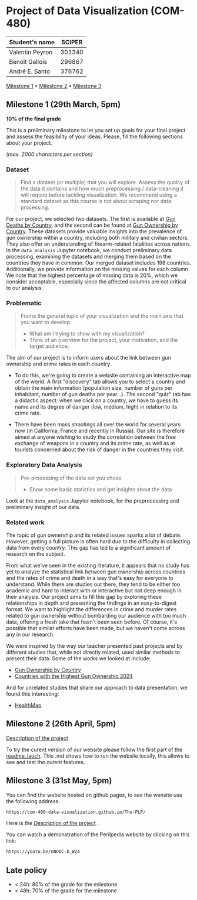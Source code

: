 # Project of Data Visualization (COM-480)

| Student's name | SCIPER |
| -------------- | ------ |
|Valentin Peyron |301340 |
|Benoît Gallois |296867 |
| André E. Santo | 376762 |

[Milestone 1](#milestone-1) • [Milestone 2](#milestone-2) • [Milestone 3](#milestone-3)

## Milestone 1 (29th March, 5pm)

**10% of the final grade**

This is a preliminary milestone to let you set up goals for your final project and assess the feasibility of your ideas.
Please, fill the following sections about your project.

*(max. 2000 characters per section)*

### Dataset

> Find a dataset (or multiple) that you will explore. Assess the quality of the data it contains and how much preprocessing / data-cleaning it will require before tackling visualization. We recommend using a standard dataset as this course is not about scraping nor data processing.

For our project, we selected two datasets. The first is available at [Gun Deaths by Country](https://worldpopulationreview.com/country-rankings/gun-deaths-by-country), and the second can be found at [Gun Ownership by Country](https://worldpopulationreview.com/country-rankings/gun-ownership-by-country). These datasets provide valuable insights into the prevalence of gun ownership within a country, including both military and civilian sectors. They also offer an understanding of firearm-related fatalities across nations. In the `data_analysis` Jupyter notebook, we conduct preliminary data processing, examining the datasets and merging them based on the countries they have in common. Our merged dataset includes 198 countries. Additionally, we provide information on the missing values for each column. We note that the highest percentage of missing data is 20%, which we consider acceptable, especially since the affected columns are not critical to our analysis.
### Problematic

> Frame the general topic of your visualization and the main axis that you want to develop.
> - What am I trying to show with my visualization?
> - Think of an overview for the project, your motivation, and the target audience.

The aim of our project is to inform users about the link between gun ownership and crime rates in each country. 

- To do this, we're going to create a website containing an interactive map of the world. A first "discovery" tab allows you to select a country and obtain the main information (population size, number of guns per inhabitant, number of gun deaths per year...). The second "quiz" tab has a didactic aspect: when we click on a country, we have to guess its name and its degree of danger (low, medium, high) in relation to its crime rate.

- There have been mass shootings all over the world for several years now (in California, France and recently in Russia). Our site is therefore aimed at anyone wishing to study the correlation between the free exchange of weapons in a country and its crime rate, as well as at tourists concerned about the risk of danger in the countries they visit.


### Exploratory Data Analysis

> Pre-processing of the data set you chose
> - Show some basic statistics and get insights about the data

Look at the `data_analysis` Jupyter notebook, for the preprocessing and preliminary insight of our data.
### Related work
The topic of gun ownership and its related issues sparks a lot of debate. However, getting a full picture is often hard due to the difficulty in collecting data from every country. This gap has led to a significant amount of research on the subject.

From what we've seen in the existing literature, it appears that no study has yet to analyze the statistical link between gun ownership across countries and the rates of crime and death in a way that's easy for everyone to understand. While there are studies out there, they tend to be either too academic and hard to interact with or interactive but not deep enough in their analysis. Our project aims to fill this gap by exploring these relationships in depth and presenting the findings in an easy-to-digest format. We want to highlight the differences in crime and murder rates related to gun ownership without bombarding our audience with too much data, offering a fresh take that hasn't been seen before. Of course, it's possible that similar efforts have been made, but we haven't come across any in our research.

We were inspired by the way our teacher presented past projects and by different studies that, while not directly related, used similar methods to present their data. Some of the works we looked at include:

- [Gun Ownership by Country](https://worldpopulationreview.com/country-rankings/gun-ownership-by-country)
- [Countries with the Highest Gun Ownership 2024](https://ceoworld.biz/2024/01/05/revealed-countries-with-highest-gun-ownership-2024/)

And for unrelated studies that share our approach to data presentation, we found this interesting:
- [HealthMap](https://healthmap.org/pt/)
## Milestone 2 (26th April, 5pm)

[Description of the project](milestone2.pdf)

To try the curent version of our website please follow the first part of the [readme_lauch](https://github.com/com-480-data-visualization/The-PLP/blob/master/readme_launch.md). This .md shows how to run the website locally, this allows to see and test the curent features.

## Milestone 3 (31st May, 5pm)

You can find the website hosted on github pages, to see the wensite use the following address:
```bash
https://com-480-data-visualization.github.io/The-PLP/
```

Here is the [Description of the project](Milestone_3.pdf) .

You can watch a demonstration of the Perilpedia website by clicking on this link:
```bash
https://youtu.be/nNOQC-b_W24
```

## Late policy

- < 24h: 80% of the grade for the milestone
- < 48h: 70% of the grade for the milestone

